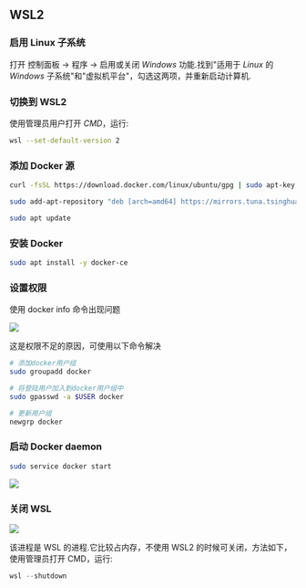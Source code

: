 <!--
 * @Description: 
 * @Version: 1.0
 * @Autor: DaLao
 * @Email: dalao_li@163.com
 * @Date: 2021-01-16 17:59:34
 * @LastEditors: DaLao
 * @LastEditTime: 2022-05-27 22:27:24
-->

## WSL2


### 启用 Linux 子系统


打开 控制面板 -> 程序 -> 启用或关闭 $Windows$ 功能.找到"适用于 $Linux$ 的 $Windows$ 子系统"和"虚拟机平台"，勾选这两项，并重新启动计算机.



### 切换到 WSL2


使用管理员用户打开 $CMD$，运行:

```sh
wsl --set-default-version 2
```



### 添加 Docker 源


```sh
curl -fsSL https://download.docker.com/linux/ubuntu/gpg | sudo apt-key add -

sudo add-apt-repository "deb [arch=amd64] https://mirrors.tuna.tsinghua.edu.cn/docker-ce/linux/ubuntu $(lsb_release -cs) stable"

sudo apt update
```



### 安装 Docker


```sh
sudo apt install -y docker-ce
```



### 设置权限


使用 docker info 命令出现问题

![](https://cdn.hurra.ltd/img/20200721210505.png)

这是权限不足的原因，可使用以下命令解决

```sh
# 添加docker用户组
sudo groupadd docker

# 将登陆用户加入到docker用户组中
sudo gpasswd -a $USER docker

# 更新用户组
newgrp docker
```



### 启动 Docker daemon


```sh
sudo service docker start
```

![](https://cdn.hurra.ltd/img/20200721210744.png)



### 关闭 WSL


![](https://cdn.hurra.ltd/img/20200721211633.png)

该进程是 WSL 的进程.它比较占内存，不使用 WSL2 的时候可关闭，方法如下，使用管理员打开 CMD，运行:

```s
wsl --shutdown
```